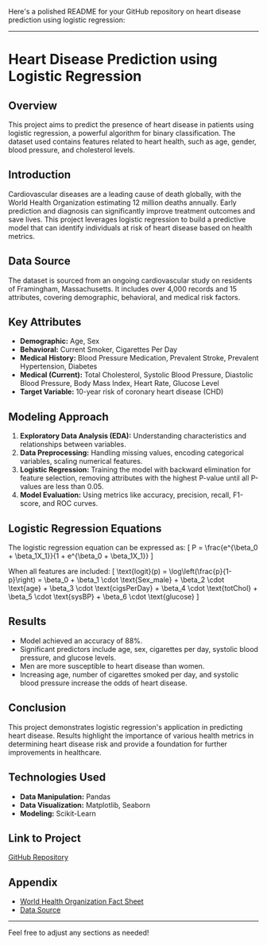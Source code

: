 Here's a polished README for your GitHub repository on heart disease prediction using logistic regression:

---

# Heart Disease Prediction using Logistic Regression

## Overview
This project aims to predict the presence of heart disease in patients using logistic regression, a powerful algorithm for binary classification. The dataset used contains features related to heart health, such as age, gender, blood pressure, and cholesterol levels.

## Introduction
Cardiovascular diseases are a leading cause of death globally, with the World Health Organization estimating 12 million deaths annually. Early prediction and diagnosis can significantly improve treatment outcomes and save lives. This project leverages logistic regression to build a predictive model that can identify individuals at risk of heart disease based on health metrics.

## Data Source
The dataset is sourced from an ongoing cardiovascular study on residents of Framingham, Massachusetts. It includes over 4,000 records and 15 attributes, covering demographic, behavioral, and medical risk factors.

## Key Attributes
- **Demographic:** Age, Sex
- **Behavioral:** Current Smoker, Cigarettes Per Day
- **Medical History:** Blood Pressure Medication, Prevalent Stroke, Prevalent Hypertension, Diabetes
- **Medical (Current):** Total Cholesterol, Systolic Blood Pressure, Diastolic Blood Pressure, Body Mass Index, Heart Rate, Glucose Level
- **Target Variable:** 10-year risk of coronary heart disease (CHD)

## Modeling Approach
1. **Exploratory Data Analysis (EDA):** Understanding characteristics and relationships between variables.
2. **Data Preprocessing:** Handling missing values, encoding categorical variables, scaling numerical features.
3. **Logistic Regression:** Training the model with backward elimination for feature selection, removing attributes with the highest P-value until all P-values are less than 0.05.
4. **Model Evaluation:** Using metrics like accuracy, precision, recall, F1-score, and ROC curves.

## Logistic Regression Equations
The logistic regression equation can be expressed as:
\[ P = \frac{e^{\beta_0 + \beta_1X_1}}{1 + e^{\beta_0 + \beta_1X_1}} \]

When all features are included:
\[ \text{logit}(p) = \log\left(\frac{p}{1-p}\right) = \beta_0 + \beta_1 \cdot \text{Sex_male} + \beta_2 \cdot \text{age} + \beta_3 \cdot \text{cigsPerDay} + \beta_4 \cdot \text{totChol} + \beta_5 \cdot \text{sysBP} + \beta_6 \cdot \text{glucose} \]

## Results
- Model achieved an accuracy of 88%.
- Significant predictors include age, sex, cigarettes per day, systolic blood pressure, and glucose levels.
- Men are more susceptible to heart disease than women.
- Increasing age, number of cigarettes smoked per day, and systolic blood pressure increase the odds of heart disease.

## Conclusion
This project demonstrates logistic regression's application in predicting heart disease. Results highlight the importance of various health metrics in determining heart disease risk and provide a foundation for further improvements in healthcare.

## Technologies Used
- **Data Manipulation:** Pandas
- **Data Visualization:** Matplotlib, Seaborn
- **Modeling:** Scikit-Learn

## Link to Project
[GitHub Repository](https://github.com/mohammedtabrezpasha94/heart-disease-prediction)

## Appendix
- [World Health Organization Fact Sheet](http://www.who.int/mediacentre/factsheets/fs317/en/)
- [Data Source](https://www.kaggle.com/amanajmera1/framingham-heart-study-dataset/data)

---

Feel free to adjust any sections as needed!
